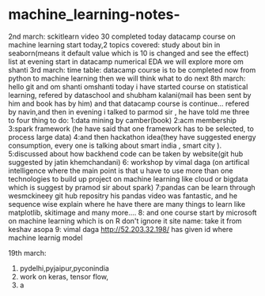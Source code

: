 # machine_learning-notes-
2nd march:
sckitlearn video 30 completed today
datacamp course on machine learning start today,2 topics 
covered:
study about bin in seaborn(means it default value 
which is 10 is changed and see the effect)
list at evening start in datacamp
numerical EDA
we will explore more 
om shanti 
3rd march:
time table:
datacamp course is to be completed now from python to
machine learning
then we will think what to do 
next 
8th march:
hello git
and om shanti omshanti 
today i have started course on statistical learning, refered by dataschool and shubham kalani(mail has 
been sent by him and book has by him)
and that datacamp course is continue...
refered by navin,and then in evening
i talked to parmod sir , he have told me 
three to four thing to do:
1:data mining by camber(book)
2:acm membership
3:spark framework (he have said that 
one framework has to be selected,
to process large data)
4:and then hackathon idea(they have 
suggested energy consumption, every one is talking about smart india , smart city ).
5:discussed about how backhend code can be taken by website(git hub suggested by 
jatin khemchandani)
6: workshop by vimal daga (on artifical
intelligence where the main point is 
that u have to use more than one technologies to build up project on machine learning like cloud or bigdata which is suggest by pramod sir about spark)
7:pandas can be learn through wesmckineey
git hub repositry his pandas video was
fantastic, and he sequence wise explain 
where he have there are many things to learn like matplotlib, skitimage and many more....
8: and one course start by microsoft
on machine learning which is on R
don't ignore it
site name:
take it from keshav asopa
9:
vimal daga http://52.203.32.198/
has given id where machine learnig model

19th march:
1. pydelhi,pyjaipur,pyconindia
2. work on keras, tensor flow,
3. a